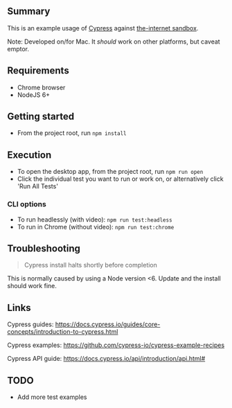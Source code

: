 ## Summary

This is an example usage of [Cypress] against [the-internet sandbox].

Note: Developed on/for Mac.  It _should_ work on other platforms, but caveat emptor.

## Requirements
- Chrome browser 
- NodeJS 6+

## Getting started
- From the project root, run `npm install`

## Execution
- To open the desktop app, from the project root, run `npm run open`
- Click the individual test you want to run or work on, or alternatively click 'Run All Tests'

### CLI options

- To run headlessly (with video): `npm run test:headless`
- To run in Chrome (without video): `npm run test:chrome`

## Troubleshooting
> Cypress install halts shortly before completion

This is normally caused by using a Node version <6.  Update and the install should work fine.

## Links
Cypress guides: https://docs.cypress.io/guides/core-concepts/introduction-to-cypress.html

Cypress examples: https://github.com/cypress-io/cypress-example-recipes

Cypress API guide: https://docs.cypress.io/api/introduction/api.html#


## TODO
- Add more test examples


[Cypress]: https://www.cypress.io/
[the-internet sandbox]: https://the-internet.herokuapp.com/